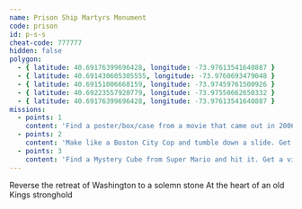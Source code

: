 ```yaml
---
name: Prison Ship Martyrs Monument
code: prison
id: p-s-s
cheat-code: 777777
hidden: false
polygon:
  - { latitude: 40.69176399696428, longitude: -73.97613541640887 }
  - { latitude: 40.691430605305555, longitude: -73.9760693479048 }
  - { latitude: 40.69151006668159, longitude: -73.97459761500926 }
  - { latitude: 40.69223557920779, longitude: -73.97550662650332 }
  - { latitude: 40.69176399696428, longitude: -73.97613541640887 }
missions:
  - points: 1
    content: 'Find a poster/box/case from a movie that came out in 2006'
  - points: 2
    content: 'Make like a Boston City Cop and tumble down a slide. Get the scene on video for 3 points.'
  - points: 3
    content: 'Find a Mystery Cube from Super Mario and hit it. Get a video for a power up of 2 stars.'
---
```


Reverse the retreat of Washington to a solemn stone At the heart of an old Kings stronghold